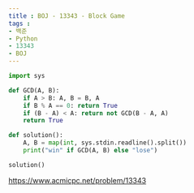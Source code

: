 ```yaml
---
title : BOJ - 13343 - Block Game
tags :
- 백준
- Python
- 13343
- BOJ
---
```


```python
import sys

def GCD(A, B):
    if A > B: A, B = B, A
    if B % A == 0: return True
    if (B - A) < A: return not GCD(B - A, A)
    return True

def solution():
    A, B = map(int, sys.stdin.readline().split())
    print("win" if GCD(A, B) else "lose")

solution()
```

https://www.acmicpc.net/problem/13343
